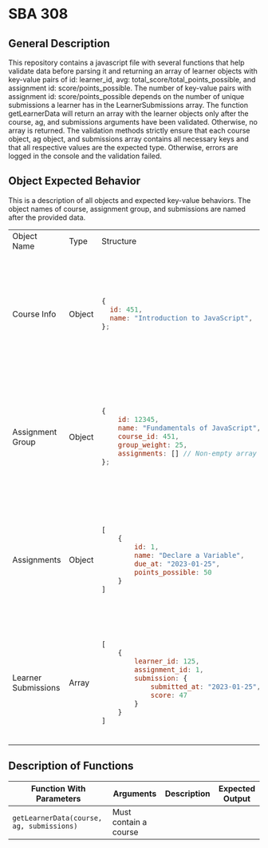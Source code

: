 # SBA 308
## General Description
This repository contains a javascript file with several functions that help validate data before parsing it and returning an array of learner objects with key-value pairs of id: learner_id, avg: total_score/total_points_possible, and assignment id: score/points_possible. The number of key-value pairs with assignment id: score/points_possible depends on the number of unique submissions a learner has in the LearnerSubmissions array. The function getLearnerData will return an array with the learner objects only after the course, ag, and submissions arguments have been validated. Otherwise, no array is returned. The validation methods strictly ensure that each course object, ag object, and submissions array contains all necessary keys and that all respective values are the expected type. Otherwise, errors are logged in the console and the validation failed.

## Object Expected Behavior
This is a description of all objects and expected key-value behaviors. The object names of course, assignment group, and submissions are named after the provided data.

<table>
<tr>
<td>Object Name</td> <td>Type</td> <td>Structure</td> <td>Description</td>
</tr>
<tr>
<td>Course Info</td> <td>Object</td>
<td>

```javascript
{
  id: 451,
  name: "Introduction to JavaScript",
};
```

</td>
<td>The id attribute must be an integer greater than 1. The name attribute must be a non-empty string.</td>
</tr>
<tr>
<td>Assignment Group</td> <td>Object</td>
<td>

```javascript
{
    id: 12345,
    name: "Fundamentals of JavaScript",
    course_id: 451,
    group_weight: 25,
    assignments: [] // Non-empty array of assignment objects
};
```

</td>
<td>The id attribute must be an integer greater than 1. The name attribute must be a non-empty string.</td>
</tr>
<tr>
<td>Assignments</td> <td>Object</td>
<td>

```javascript
[
    {
        id: 1,
        name: "Declare a Variable",
        due_at: "2023-01-25",
        points_possible: 50
    }
]
```

</td>
<td>The id attribute must be an integer greater than 1. The name attribute must be a non-empty string.</td>
</tr>
<tr>
<td>Learner Submissions</td> <td>Array</td>
<td>

```javascript
[
    {
        learner_id: 125,
        assignment_id: 1,
        submission: {
            submitted_at: "2023-01-25",
            score: 47
        }
    }
]
```

</td>
<td>The id attribute must be an integer greater than 1. The name attribute must be a non-empty string.</td>
</tr>
</table>

## Description of Functions
| Function With Parameters | Arguments | Description | Expected Output |
| ---- | --- | ------ | ---- |
| `getLearnerData(course, ag, submissions)` | Must contain a course